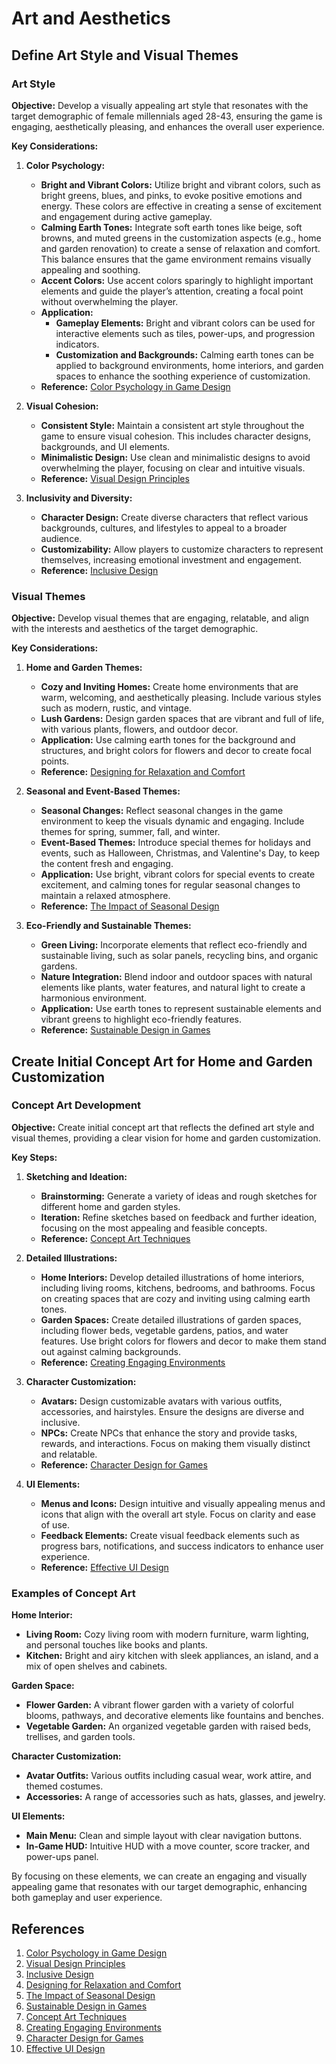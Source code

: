 # Art and Aesthetics

## Define Art Style and Visual Themes

### Art Style

**Objective:**
Develop a visually appealing art style that resonates with the target demographic of female millennials aged 28-43, ensuring the game is engaging, aesthetically pleasing, and enhances the overall user experience.

**Key Considerations:**

1. **Color Psychology:**
   - **Bright and Vibrant Colors:** Utilize bright and vibrant colors, such as bright greens, blues, and pinks, to evoke positive emotions and energy. These colors are effective in creating a sense of excitement and engagement during active gameplay.
   - **Calming Earth Tones:** Integrate soft earth tones like beige, soft browns, and muted greens in the customization aspects (e.g., home and garden renovation) to create a sense of relaxation and comfort. This balance ensures that the game environment remains visually appealing and soothing.
   - **Accent Colors:** Use accent colors sparingly to highlight important elements and guide the player’s attention, creating a focal point without overwhelming the player.
   - **Application:**
     - **Gameplay Elements:** Bright and vibrant colors can be used for interactive elements such as tiles, power-ups, and progression indicators.
     - **Customization and Backgrounds:** Calming earth tones can be applied to background environments, home interiors, and garden spaces to enhance the soothing experience of customization.
   - **Reference:** [Color Psychology in Game Design](https://www.canva.com/colors/color-psychology/)

2. **Visual Cohesion:**
   - **Consistent Style:** Maintain a consistent art style throughout the game to ensure visual cohesion. This includes character designs, backgrounds, and UI elements.
   - **Minimalistic Design:** Use clean and minimalistic designs to avoid overwhelming the player, focusing on clear and intuitive visuals.
   - **Reference:** [Visual Design Principles](https://www.smashingmagazine.com/2010/01/applying-divine-proportion-to-web-design/)

3. **Inclusivity and Diversity:**
   - **Character Design:** Create diverse characters that reflect various backgrounds, cultures, and lifestyles to appeal to a broader audience.
   - **Customizability:** Allow players to customize characters to represent themselves, increasing emotional investment and engagement.
   - **Reference:** [Inclusive Design](https://uxdesign.cc/inclusive-design-principles-for-the-web-3546a9346d1a)

### Visual Themes

**Objective:**
Develop visual themes that are engaging, relatable, and align with the interests and aesthetics of the target demographic.

**Key Considerations:**

1. **Home and Garden Themes:**
   - **Cozy and Inviting Homes:** Create home environments that are warm, welcoming, and aesthetically pleasing. Include various styles such as modern, rustic, and vintage.
   - **Lush Gardens:** Design garden spaces that are vibrant and full of life, with various plants, flowers, and outdoor decor.
   - **Application:** Use calming earth tones for the background and structures, and bright colors for flowers and decor to create focal points.
   - **Reference:** [Designing for Relaxation and Comfort](https://www.houzz.com/magazine/designing-for-relaxation-and-comfort-stsetivw-vs~102274492)

2. **Seasonal and Event-Based Themes:**
   - **Seasonal Changes:** Reflect seasonal changes in the game environment to keep the visuals dynamic and engaging. Include themes for spring, summer, fall, and winter.
   - **Event-Based Themes:** Introduce special themes for holidays and events, such as Halloween, Christmas, and Valentine's Day, to keep the content fresh and engaging.
   - **Application:** Use bright, vibrant colors for special events to create excitement, and calming tones for regular seasonal changes to maintain a relaxed atmosphere.
   - **Reference:** [The Impact of Seasonal Design](https://www.fastcompany.com/90462805/how-seasonal-design-can-help-your-business)

3. **Eco-Friendly and Sustainable Themes:**
   - **Green Living:** Incorporate elements that reflect eco-friendly and sustainable living, such as solar panels, recycling bins, and organic gardens.
   - **Nature Integration:** Blend indoor and outdoor spaces with natural elements like plants, water features, and natural light to create a harmonious environment.
   - **Application:** Use earth tones to represent sustainable elements and vibrant greens to highlight eco-friendly features.
   - **Reference:** [Sustainable Design in Games](https://www.archdaily.com/876626/7-ways-to-incorporate-sustainable-design-practices-in-architecture)

## Create Initial Concept Art for Home and Garden Customization

### Concept Art Development

**Objective:**
Create initial concept art that reflects the defined art style and visual themes, providing a clear vision for home and garden customization.

**Key Steps:**

1. **Sketching and Ideation:**
   - **Brainstorming:** Generate a variety of ideas and rough sketches for different home and garden styles.
   - **Iteration:** Refine sketches based on feedback and further ideation, focusing on the most appealing and feasible concepts.
   - **Reference:** [Concept Art Techniques](https://conceptartempire.com/techniques/)

2. **Detailed Illustrations:**
   - **Home Interiors:** Develop detailed illustrations of home interiors, including living rooms, kitchens, bedrooms, and bathrooms. Focus on creating spaces that are cozy and inviting using calming earth tones.
   - **Garden Spaces:** Create detailed illustrations of garden spaces, including flower beds, vegetable gardens, patios, and water features. Use bright colors for flowers and decor to make them stand out against calming backgrounds.
   - **Reference:** [Creating Engaging Environments](https://www.creativebloq.com/advice/how-to-create-engaging-environments-in-game-art)

3. **Character Customization:**
   - **Avatars:** Design customizable avatars with various outfits, accessories, and hairstyles. Ensure the designs are diverse and inclusive.
   - **NPCs:** Create NPCs that enhance the story and provide tasks, rewards, and interactions. Focus on making them visually distinct and relatable.
   - **Reference:** [Character Design for Games](https://www.gamasutra.com/view/news/356233/How_to_design_memorable_and_unique_characters_for_video_games.php)

4. **UI Elements:**
   - **Menus and Icons:** Design intuitive and visually appealing menus and icons that align with the overall art style. Focus on clarity and ease of use.
   - **Feedback Elements:** Create visual feedback elements such as progress bars, notifications, and success indicators to enhance user experience.
   - **Reference:** [Effective UI Design](https://www.interaction-design.org/literature/topics/ui-design)

### Examples of Concept Art

**Home Interior:**
- **Living Room:** Cozy living room with modern furniture, warm lighting, and personal touches like books and plants.
- **Kitchen:** Bright and airy kitchen with sleek appliances, an island, and a mix of open shelves and cabinets.

**Garden Space:**
- **Flower Garden:** A vibrant flower garden with a variety of colorful blooms, pathways, and decorative elements like fountains and benches.
- **Vegetable Garden:** An organized vegetable garden with raised beds, trellises, and garden tools.

**Character Customization:**
- **Avatar Outfits:** Various outfits including casual wear, work attire, and themed costumes.
- **Accessories:** A range of accessories such as hats, glasses, and jewelry.

**UI Elements:**
- **Main Menu:** Clean and simple layout with clear navigation buttons.
- **In-Game HUD:** Intuitive HUD with a move counter, score tracker, and power-ups panel.

By focusing on these elements, we can create an engaging and visually appealing game that resonates with our target demographic, enhancing both gameplay and user experience.

## References

1. [Color Psychology in Game Design](https://www.canva.com/colors/color-psychology/)
2. [Visual Design Principles](https://www.smashingmagazine.com/2010/01/applying-divine-proportion-to-web-design/)
3. [Inclusive Design](https://uxdesign.cc/inclusive-design-principles-for-the-web-3546a9346d1a)
4. [Designing for Relaxation and Comfort](https://www.houzz.com/magazine/designing-for-relaxation-and-comfort-stsetivw-vs~102274492)
5. [The Impact of Seasonal Design](https://www.fastcompany.com/90462805/how-seasonal-design-can-help-your-business)
6. [Sustainable Design in Games](https://www.archdaily.com/876626/7-ways-to-incorporate-sustainable-design-practices-in-architecture)
7. [Concept Art Techniques](https://conceptartempire.com/techniques/)
8. [Creating Engaging Environments](https://www.creativebloq.com/advice/how-to-create-engaging-environments-in-game-art)
9. [Character Design for Games](https://www.gamasutra.com/view/news/356233/How_to_design_memorable_and_unique_characters_for_video_games.php)
10. [Effective UI Design](https://www.interaction-design.org/literature/topics/ui-design)
